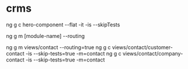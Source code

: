 # crms

ng g c hero-component --flat -it -is --skipTests

ng g m [module-name] --routing

ng g m views/contact --routing=true 
ng g c views/contact/customer-contact -is --skip-tests=true -m=contact
ng g c views/contact/company-contact -is --skip-tests=true -m=contact

